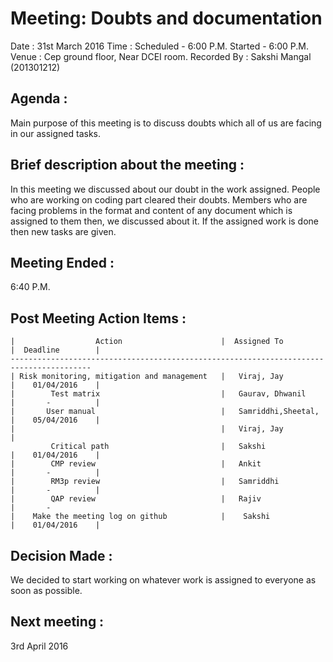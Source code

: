 
Meeting: Doubts and documentation
===============================

Date : 31st March 2016
Time : Scheduled - 6:00 P.M.
       Started   - 6:00 P.M.
Venue : Cep ground floor, Near DCEI room.
Recorded By : Sakshi Mangal (201301212)



Agenda :
-------
Main purpose of this meeting is to discuss doubts which all of us are facing in our assigned tasks.

Brief description about the meeting :
-------------------------------------
In this meeting we discussed about our doubt in the work assigned. People who are working on coding part cleared their doubts. Members who are facing problems in the format and content of any document which is assigned to them then, we discussed about it. If the assigned work is done then new tasks are given. 

Meeting Ended :
---------------
6:40 P.M.

Post Meeting Action Items :
---------------------------

    |                  Action                      |  Assigned To         |  Deadline        |
    ----------------------------------------------------------------------------------------
    | Risk monitoring, mitigation and management   |   Viraj, Jay         |    01/04/2016    |
    |        Test matrix                           |   Gaurav, Dhwanil    |       -          |
    |       User manual                            |   Samriddhi,Sheetal, |    05/04/2016    |
    |                                              |   Viraj, Jay         |
             Critical path                         |   Sakshi             |    01/04/2016    |
    |        CMP review                            |   Ankit              |       -          |
    |        RM3p review                           |   Samriddhi          |       -          |
    |        QAP review                            |   Rajiv              |       -
    |    Make the meeting log on github            |    Sakshi            |    01/04/2016    |


Decision Made :
---------------
We decided to start working on whatever work is assigned to everyone as soon as possible.

Next meeting :
-------------
3rd April 2016
